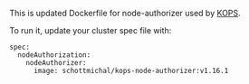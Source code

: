 This is updated Dockerfile for node-authorizer used by [KOPS](https://github.com/kubernetes/kops).

To run it, update your cluster spec file with:
```
spec:
  nodeAuthorization:
    nodeAuthorizer:
      image: schottmichal/kops-node-authorizer:v1.16.1
```
